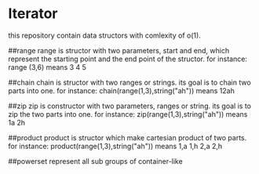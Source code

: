 # Iterator
this repository contain data structors with comlexity of o(1).

##range
range is structor with two parameters, start and end, which represent
the starting point and the end point of the structor. 
for instance: range (3,6) means 3 4 5

##chain
chain is structor with two ranges or strings. its goal is to chain two parts into one.
for instance: chain(range(1,3),string("ah")) means 12ah

##zip
zip is constructor with two parameters, ranges or string. its goal is to zip
the two parts into one. for instance: zip(range(1,3),string("ah")) means
1a 2h

##product
product is structor which make cartesian product of two parts.
for instance: product(range(1,3),string("ah")) means 1,a 1,h 2,a 2,h

##powerset
represent all sub groups of container-like
